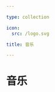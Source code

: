 ```yaml
---

type: collection

icon:
  src: /logo.svg

title: 音乐

---
```


# 音乐

<ShowBreadcrumb />

<ShowResources />
